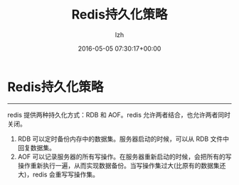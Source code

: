 ﻿---
author: lzh
date: 2016-05-05 07:30:17+00:00
layout: post
title: "Redis持久化策略"
categories:
- Redis

---


# Redis持久化策略

---

redis 提供两种持久化方式：RDB 和 AOF。redis 允许两者结合，也允许两者同时关闭。

 1. RDB 可以定时备份内存中的数据集。服务器启动的时候，可以从 RDB 文件中回复数据集。
 2. AOF 可以记录服务器的所有写操作。在服务器重新启动的时候，会把所有的写操作重新执行一遍，从而实现数据备份。当写操作集过大(比原有的数据集还大)，redis 会重写写操作集。




